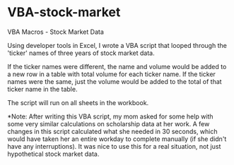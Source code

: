 # VBA-stock-market
VBA Macros - Stock Market Data

Using developer tools in Excel, I wrote a VBA script that looped through the 'ticker' names of three years of stock market data.

If the ticker names were different, the name and volume would be added to a new row in a table with total volume for each ticker name. If the ticker names were the same, just the volume would be added to the total of that ticker name in the table.

The script will run on all sheets in the workbook.

*Note: After writing this VBA script, my mom asked for some help with some very similar calculations on scholarship data at her work. A few changes in this script calculated what she needed in 30 seconds, which would have taken her an entire workday to complete manually (if she didn't have any interruptions). It was nice to use this for a real situation, not just hypothetical stock market data.
